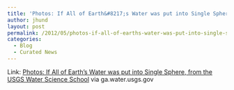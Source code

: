 ```yaml
---
title: 'Photos: If All of Earth&#8217;s Water was put into Single Sphere, from the USGS Water Science School'
author: jhund
layout: post
permalink: /2012/05/photos-if-all-of-earths-water-was-put-into-single-sphere-from-the-usgs-water-science-school/
categories:
  - Blog
  - Curated News
---
```

Link: [Photos: If All of Earth&#8217;s Water was put into Single Sphere, from the USGS Water Science School][1] via ga.water.usgs.gov

 [1]: http://ga.water.usgs.gov/edu/2010/gallery/global-water-volume.html